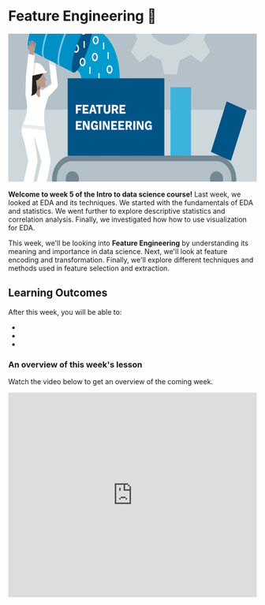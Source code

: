 # Feature Engineering 📶

<img src="./feature-engineering/feature-engineering/feature-engineering.png" width="100%" height="300px">

**Welcome to week 5 of the Intro to data science course!** Last week, we looked at EDA and its techniques. We started with the fundamentals of EDA and statistics. We went further to explore descriptive statistics and correlation analysis. Finally, we investigated how how to use visualization for EDA.

This week, we'll be looking into **Feature Engineering** by understanding its meaning and importance in data science. Next, we'll look at feature encoding and transformation. Finally, we'll explore different techniques and methods used in feature selection and extraction.


## Learning Outcomes

After this week, you will be able to:

- 
- 
- 



### An overview of this week's lesson

<aside>

Watch the video below to get an overview of the coming week.

</aside>
<div style="position: relative; padding-bottom: 56.25%; height: 0;"><iframe width="100%" height="415" src="https://www.youtube.com/embed/1GhghjgJTuanORg0" title="Linking your CSS" frameborder="0" allow="accelerometer; autoplay; clipboard-write; encrypted-media; gyroscope; picture-in-picture" allowfullscreen></iframe></div>
